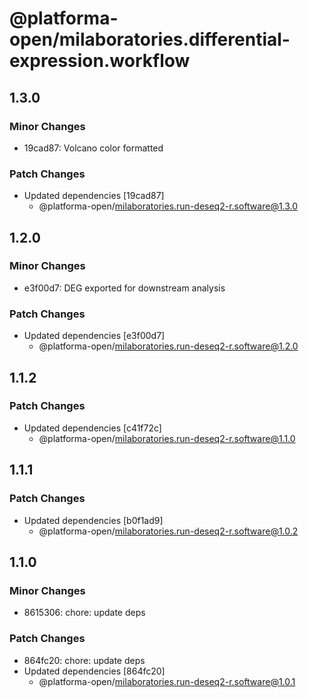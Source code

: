 # @platforma-open/milaboratories.differential-expression.workflow

## 1.3.0

### Minor Changes

- 19cad87: Volcano color formatted

### Patch Changes

- Updated dependencies [19cad87]
  - @platforma-open/milaboratories.run-deseq2-r.software@1.3.0

## 1.2.0

### Minor Changes

- e3f00d7: DEG exported for downstream analysis

### Patch Changes

- Updated dependencies [e3f00d7]
  - @platforma-open/milaboratories.run-deseq2-r.software@1.2.0

## 1.1.2

### Patch Changes

- Updated dependencies [c41f72c]
  - @platforma-open/milaboratories.run-deseq2-r.software@1.1.0

## 1.1.1

### Patch Changes

- Updated dependencies [b0f1ad9]
  - @platforma-open/milaboratories.run-deseq2-r.software@1.0.2

## 1.1.0

### Minor Changes

- 8615306: chore: update deps

### Patch Changes

- 864fc20: chore: update deps
- Updated dependencies [864fc20]
  - @platforma-open/milaboratories.run-deseq2-r.software@1.0.1
